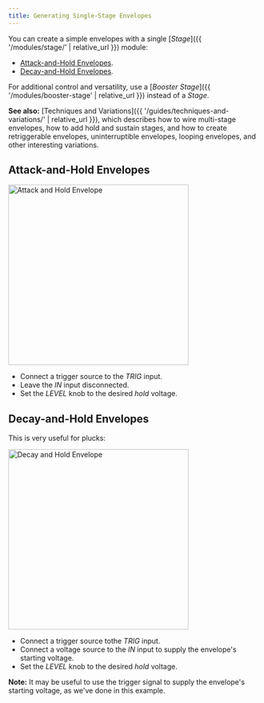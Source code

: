 ```yaml
---
title: Generating Single-Stage Envelopes
---
```


You can create a simple envelopes
with a single
[_Stage_]({{ '/modules/stage/' | relative_url }})
module:

- [Attack-and-Hold Envelopes](#ah).
- [Decay-and-Hold Envelopes](#dh).


For additional control and versatility,
use a
[_Booster Stage_]({{ '/modules/booster-stage' | relative_url }})
instead of a _Stage_.

**See also:**
[Techniques and Variations]({{ '/guides/techniques-and-variations/' | relative_url }}),
which describes
how to wire multi-stage envelopes,
how to add hold and sustain stages,
and how to create
retriggerable envelopes,
uninterruptible envelopes,
looping envelopes,
and other interesting variations.

## <span id="ah">Attack-and-Hold</span> Envelopes

<img src="ah.png" height="360" alt="Attack and Hold Envelope" />

- Connect a trigger source to the *TRIG* input.
- Leave the *IN* input disconnected.
- Set the _LEVEL_ knob to the desired _hold_ voltage.

## <span id="dh">Decay-and-Hold</span> Envelopes

This is very useful for plucks:

<img src="dh.png" height="360" alt="Decay and Hold Envelope" />

- Connect a trigger source tothe *TRIG* input.
- Connect a voltage source to the _IN_ input
    to supply the envelope's starting voltage.
- Set the _LEVEL_ knob to the desired _hold_ voltage.

**Note:**
It may be useful to use the trigger signal
to supply the envelope's starting voltage,
as we've done in this example.
